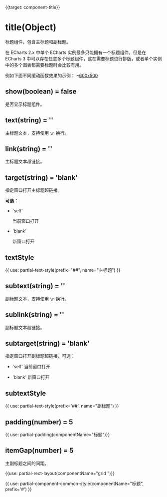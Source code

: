
{{target: component-title}}

# title(Object)

标题组件，包含主标题和副标题。

在 ECharts 2.x 中单个 ECharts 实例最多只能拥有一个标题组件。但是在 ECharts 3 中可以存在任意多个标题组件，这在需要标题进行排版，或者单个实例中的多个图表都需要标题时会比较有用。

例如下面不同缓动函数效果的示例：
~[600x500](${galleryViewPath}line-easing&edit=1&reset=1)

## show(boolean) = false

是否显示标题组件。

## text(string) = ''

主标题文本，支持使用 `\n` 换行。

## link(string) = ''

主标题文本超链接。

## target(string) = 'blank'

指定窗口打开主标题超链接。

**可选：**

+ 'self'

    当前窗口打开

+ 'blank'

    新窗口打开

## textStyle

{{ use: partial-text-style(prefix="##", name="主标题") }}

## subtext(string) = ''

副标题文本，支持使用 `\n` 换行。


## sublink(string) = ''

副标题文本超链接。


## subtarget(string) = 'blank'

指定窗口打开副标题超链接，可选：

+ 'self' 当前窗口打开

+ 'blank' 新窗口打开

## subtextStyle

{{ use: partial-text-style(prefix='##', name="副标题") }}

## padding(number) = 5

{{ use: partial-padding(componentName="标题")}}

## itemGap(number) = 5

主副标题之间的间距。

{{use: partial-rect-layout(componentName="grid ")}}

{{ use: partial-component-common-style(componentName="标题", prefix='#') }}



